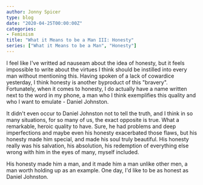 ```yaml
---
author: Jonny Spicer
type: blog
date: "2020-04-25T00:00:00Z"
categories:
- Feminism
title: "What it Means to be a Man III: Honesty"
series: ["What it Means to be a Man", "Honesty"]
---
```

I feel like I've writted ad nauseam about the idea of honesty, but it feels impossible to write about the virtues I think should be instilled into every man without mentioning this.
Having spoken of a lack of cowardice yesterday, I think honesty is another byproduct of this "bravery". Fortunately, when it comes to honesty, I do actually have a name written next
to the word in my phone, a man who I think exemplifies this quality and who I want to emulate - Daniel Johnston.

It didn't even occur to Daniel Johnston not to tell the truth, and I think in so many situations, for so many of us, the exact opposite is true. What a remarkable, heroic quality to have.
Sure, he had problems and deep imperfections and maybe even his honesty exacerbated those flaws, but his honesty made him special, and made his soul truly beautiful. His honesty really was
his salvation, his absolution, his redemption of everything else wrong with him in the eyes of many, myself included.

His honesty made him a man, and it made him a man unlike other men, a man worth holding up as an example. One day, I'd like to be as honest as Daniel Johnston.
